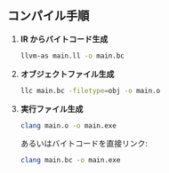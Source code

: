 ## コンパイル手順

1. **IR からバイトコード生成**  
    ```sh
    llvm-as main.ll -o main.bc
    ```

2. **オブジェクトファイル生成**  
    ```sh
    llc main.bc -filetype=obj -o main.o
    ```

3. **実行ファイル生成**  
    ```sh
    clang main.o -o main.exe
    ```

    あるいはバイトコードを直接リンク:

    ```sh
    clang main.bc -o main.exe
    ```